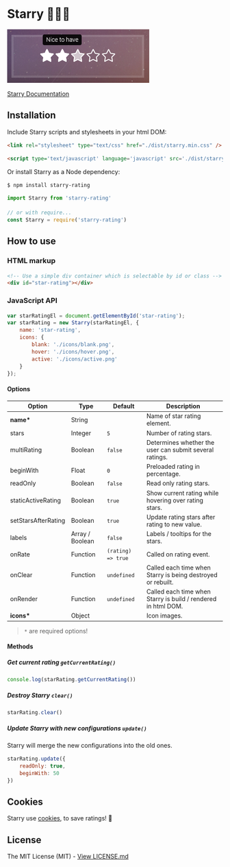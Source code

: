 # Starry 🌟🌃💖

![Screenshot](docs/assets/screenshot.png)

[Starry Documentation](https://teddy95.github.io/Starry)

## Installation

Include Starry scripts and stylesheets in your html DOM:

```html
<link rel="stylesheet" type="text/css" href="./dist/starry.min.css" />
```

```html
<script type='text/javascript' language='javascript' src='./dist/starry.min.js'></script>
```

Or install Starry as a Node dependency:

```bash
$ npm install starry-rating
```

```javascript
import Starry from 'starry-rating'

// or with require...
const Starry = require('starry-rating')
```

## How to use

### HTML markup

```html
<!-- Use a simple div container which is selectable by id or class -->
<div id="star-rating"></div>
```

### JavaScript API

```javascript
var starRatingEl = document.getElementById('star-rating');
var starRating = new Starry(starRatingEl, {
	name: 'star-rating',
	icons: {
		blank: './icons/blank.png',
		hover: './icons/hover.png',
		active: './icons/active.png'
	}
});
```

#### Options

| Option              | Type            | Default            | Description                                                   |
| ------------------- | --------------- | ------------------ | ------------------------------------------------------------- |
| __name*__           | String          |                    | Name of star rating element.                                  |
| stars               | Integer         | `5`                | Number of rating stars.                                       |
| multiRating         | Boolean         | `false`            | Determines whether the user can submit several ratings.       |
| beginWith           | Float           | `0`                | Preloaded rating in percentage.                               |
| readOnly            | Boolean         | `false`            | Read only rating stars.                                       |
| staticActiveRating  | Boolean         | `true`             | Show current rating while hovering over rating stars.         |
| setStarsAfterRating | Boolean         | `true`             | Update rating stars after rating to new value.                |
| labels              | Array / Boolean | `false`            | Labels / tooltips for the stars.                              |
| onRate              | Function        | `(rating) => true` | Called on rating event.                                       |
| onClear             | Function        | `undefined`        | Called each time when Starry is being destroyed or rebuilt.   |
| onRender            | Function        | `undefined`        | Called each time when Starry is build / rendered in html DOM. |
| __icons*__          | Object          |                    | Icon images.                                                  |

> `*` are required options!

#### Methods

##### Get current rating `getCurrentRating()`

```javascript
console.log(starRating.getCurrentRating())
```

##### Destroy Starry `clear()`

```javascript
starRating.clear()
```

##### Update Starry with new configurations `update()`

Starry will merge the new configurations into the old ones.

```javascript
starRating.update({
	readOnly: true,
	beginWith: 50
})
```

## Cookies

Starry use [cookies](http://en.wikipedia.org/wiki/HTTP_cookie), to save ratings! 🍪

## License

The MIT License (MIT) - [View LICENSE.md](LICENSE.md)
